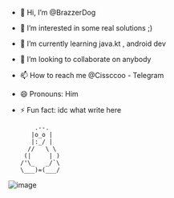 - 👋 Hi, I’m @BrazzerDog
- 👀 I’m interested in some real solutions ;) 
- 🌱 I’m currently learning java.kt , android dev
- 💞️ I’m looking to collaborate on anybody 
- 📫 How to reach me @Cissccoo - Telegram 
- 😄 Pronouns: Him
- ⚡ Fun fact: idc what write here

          .--.
         |o_o |
         |:_/ |
        //   \ \
       (|     | )
      /'\_   _/`\
      \___)=(___/
<!---
Glad to feel the part of the community, have a good time everyone!
--->
![image](https://github.com/user-attachments/assets/06d2625b-3472-4823-98f2-b7cb88bdcba0)
